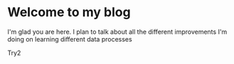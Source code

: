 # Welcome to my blog

I'm glad you are here. I plan to talk about all the different improvements I'm doing on learning different data processes

Try2
